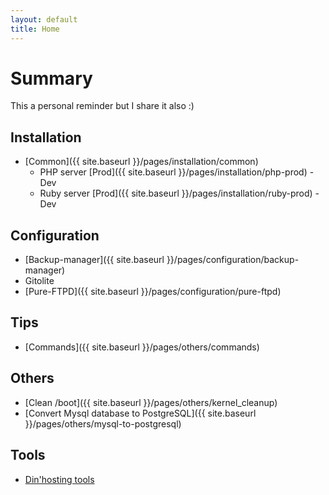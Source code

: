 ```yaml
---
layout: default
title: Home
---
```


# Summary

This a personal reminder but I share it also :)

## Installation

- [Common]({{ site.baseurl }}/pages/installation/common)
  - PHP server [Prod]({{ site.baseurl }}/pages/installation/php-prod) - Dev
  - Ruby server [Prod]({{ site.baseurl }}/pages/installation/ruby-prod) - Dev

## Configuration

- [Backup-manager]({{ site.baseurl }}/pages/configuration/backup-manager)
- Gitolite
- [Pure-FTPD]({{ site.baseurl }}/pages/configuration/pure-ftpd)

## Tips

- [Commands]({{ site.baseurl }}/pages/others/commands)


## Others

- [Clean /boot]({{ site.baseurl }}/pages/others/kernel_cleanup)
- [Convert Mysql database to PostgreSQL]({{ site.baseurl }}/pages/others/mysql-to-postgresql)

## Tools

- [Din'hosting tools](http://outils.dinhosting.fr)
